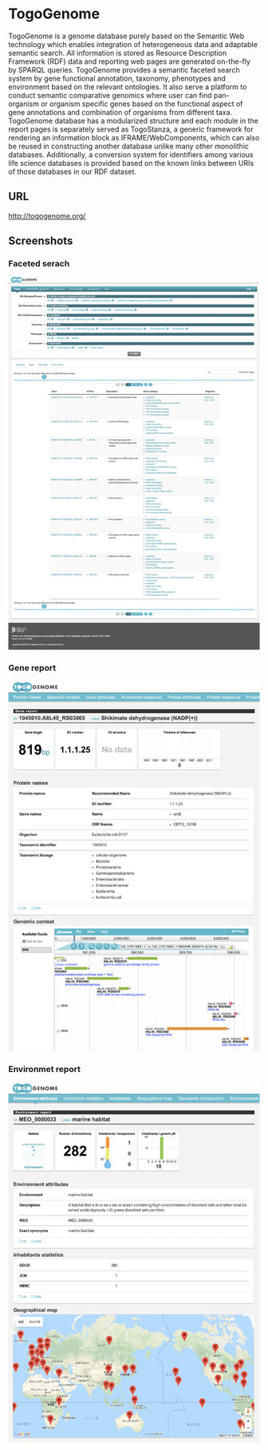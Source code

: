 # TogoGenome

TogoGenome is a genome database purely based on the Semantic Web technology which enables integration of heterogeneous data and adaptable semantic search. All information is stored as Resource Description Framework (RDF) data and reporting web pages are generated on-the-fly by SPARQL queries. TogoGenome provides a semantic faceted search system by gene functional annotation, taxonomy, phenotypes and environment based on the relevant ontologies. It also serve a platform to conduct semantic comparative genomics where user can find pan-organism or organism specific genes based on the functional aspect of gene annotations and combination of organisms from different taxa. TogoGenome database has a modularized structure and each module in the report pages is separately served as TogoStanza, a generic framework for rendering an information block as IFRAME/WebComponents, which can also be reused in constructing another database unlike many other monolithic databases. Additionally, a conversion system for identifiers among various life science databases is provided based on the known links between URIs of those databases in our RDF dataset.

## URL

http://togogenome.org/

## Screenshots

### Faceted serach

![Fig-1](images/TogoGenome_fig-1.png)

### Gene report

![Fig-2](images/TogoGenome_fig-2.png)

### Environmet report

![Fig-3](images/TogoGenome_fig-3.png)


